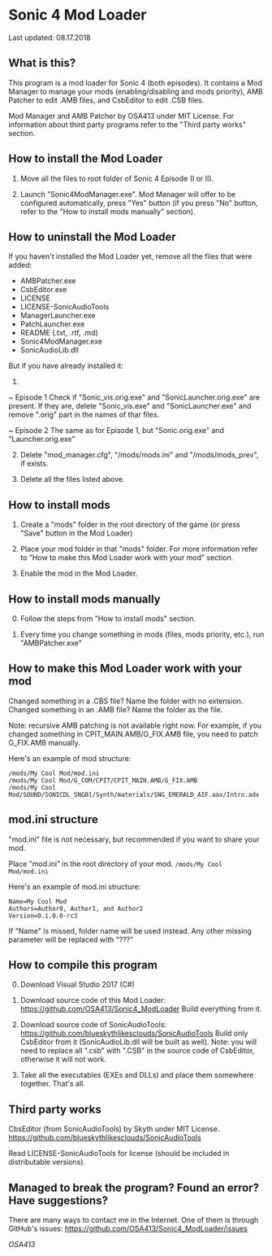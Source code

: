 # Sonic 4 Mod Loader

Last updated: 08.17.2018

## What is this?

This program is a mod loader for Sonic 4 (both episodes).
It contains a Mod Manager to manage your mods (enabling/disabling and mods priority), AMB Patcher to edit .AMB files, and CsbEditor to edit .CSB files.

Mod Manager and AMB Patcher by OSA413 under MIT License.
For information about third party programs refer to the "Third party works" section.


## How to install the Mod Loader

1. Move all the files to root folder of Sonic 4 Episode (I or II).

2. Launch "Sonic4ModManager.exe". Mod Manager will offer to be configured automatically, press "Yes" button (if you press "No" button, refer to the "How to install mods manually" section).


## How to uninstall the Mod Loader

If you haven't installed the Mod Loader yet, remove all the files that were added:

* AMBPatcher.exe
* CsbEditor.exe
* LICENSE
* LICENSE-SonicAudioTools
* ManagerLauncher.exe
* PatchLauncher.exe
* README (.txt, .rtf, .md)
* Sonic4ModManager.exe
* SonicAudioLib.dll

But if you have already installed it:

1.
~ Episode 1
Check if "Sonic_vis.orig.exe" and "SonicLauncher.orig.exe" are present. If they are, delete "Sonic_vis.exe" and "SonicLauncher.exe" and remove ".orig" part in the names of thar files.

~ Episode 2
The same as for Episode 1, but "Sonic.orig.exe" and "Launcher.orig.exe"

2. Delete "mod_manager.cfg", "/mods/mods.ini" and "/mods/mods_prev", if exists.

3. Delete all the files listed above.


## How to install mods

1. Create a "mods" folder in the root directory of the game (or press "Save" button in the Mod Loader)

2. Place your mod folder in that "mods" folder.
For more information refer to "How to make this Mod Loader work with your mod" section.

3. Enable the mod in the Mod Loader.


## How to install mods manually

0. Follow the steps from "How to install mods" section.

1. Every time you change something in mods (files, mods priority, etc.), run "AMBPatcher.exe"


## How to make this Mod Loader work with your mod

Changed something in a .CBS file? Name the folder with no extension.
Changed something in an .AMB file? Name the folder as the file.

Note: recursive AMB patching is not available right now.
For example, if you changed something in CPIT_MAIN.AMB/G_FIX.AMB file, you need to patch G_FIX.AMB manually.

Here's an example of mod structure:
```
/mods/My Cool Mod/mod.ini
/mods/My Cool Mod/G_COM/CPIT/CPIT_MAIN.AMB/G_FIX.AMB
/mods/My Cool Mod/SOUND/SONICDL_SNG01/Synth/materials/SNG_EMERALD_AIF.aax/Intro.adx
```


## mod.ini structure

"mod.ini" file is not necessary, but recommended if you want to share your mod.

Place "mod.ini" in the root directory of your mod.
`/mods/My Cool Mod/mod.ini`

Here's an example of mod.ini structure:
```
Name=My Cool Mod
Authors=Author0, Author1, and Author2
Version=0.1.0.0-rc3
```
If "Name" is missed, folder name will be used instead.
Any other missing parameter will be replaced with "???"


## How to compile this program

0. Download Visual Studio 2017 (C#)

1. Download source code of this Mod Loader: https://github.com/OSA413/Sonic4_ModLoader
Build everything from it.

2. Download source code of SonicAudioTools: https://github.com/blueskythlikesclouds/SonicAudioTools
Build only CsbEditor from it (SonicAudioLib.dll will be built as well).
Note: you will need to replace all ".csb" with ".CSB" in the source code of CsbEditor, otherwise it will not work.

3. Take all the executables (EXEs and DLLs) and place them somewhere together.
That's all.


## Third party works

CbsEditor (from SonicAudioTools) by Skyth under MIT License.
https://github.com/blueskythlikesclouds/SonicAudioTools

Read LICENSE-SonicAudioTools for license (should be included in distributable versions).


## Managed to break the program? Found an error? Have suggestions?

There are many ways to contact me in the Internet. One of them is through GitHub's issues:
https://github.com/OSA413/Sonic4_ModLoader/issues

*OSA413*
